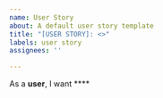 ```yaml
---
name: User Story
about: A default user story template
title: "[USER STORY]: <>"
labels: user story
assignees: ''

---
```


As a **user**, I want ****
